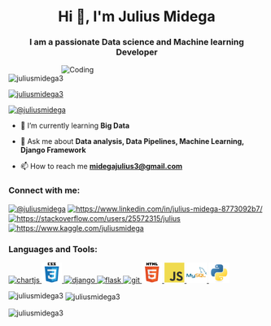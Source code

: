<h1 align="center">Hi 👋, I'm Julius Midega</h1>
<h3 align="center">I am a passionate Data science and Machine learning Developer</h3>
<img align="right" width="400" src="https://64.media.tumblr.com/03c9505cfe9473d13619cd18a98d90e5/tumblr_n3xetmlDS41qav3uso1_500.gif" alt="Coding">

<p align="left"> <img src="https://komarev.com/ghpvc/?username=juliusmidega3&label=Profile%20views&color=0e75b6&style=flat" alt="juliusmidega3" /> </p>

<p align="left"> <a href="https://github.com/ryo-ma/github-profile-trophy"><img src="https://github-profile-trophy.vercel.app/?username=juliusmidega3" alt="juliusmidega3" /></a> </p>

<p align="left"> <a href="https://twitter.com/@juliusmidega" target="blank"><img src="https://img.shields.io/twitter/follow/@juliusmidega?logo=twitter&style=for-the-badge" alt="@juliusmidega" /></a> </p>

- 🌱 I’m currently learning **Big Data**

- 💬 Ask me about **Data analysis, Data Pipelines, Machine Learning, Django Framework**

- 📫 How to reach me **midegajulius3@gmail.com**

<h3 align="left">Connect with me:</h3>
<p align="left">
<a href="https://twitter.com/@juliusmidega" target="blank"><img align="center" src="https://raw.githubusercontent.com/rahuldkjain/github-profile-readme-generator/master/src/images/icons/Social/twitter.svg" alt="@juliusmidega" height="30" width="40" /></a>
<a href="https://linkedin.com/in/https://www.linkedin.com/in/julius-midega-8773092b7/" target="blank"><img align="center" src="https://raw.githubusercontent.com/rahuldkjain/github-profile-readme-generator/master/src/images/icons/Social/linked-in-alt.svg" alt="https://www.linkedin.com/in/julius-midega-8773092b7/" height="30" width="40" /></a>
<a href="https://stackoverflow.com/users/https://stackoverflow.com/users/25572315/julius" target="blank"><img align="center" src="https://raw.githubusercontent.com/rahuldkjain/github-profile-readme-generator/master/src/images/icons/Social/stack-overflow.svg" alt="https://stackoverflow.com/users/25572315/julius" height="30" width="40" /></a>
<a href="https://kaggle.com/https://www.kaggle.com/juliusmidega" target="blank"><img align="center" src="https://raw.githubusercontent.com/rahuldkjain/github-profile-readme-generator/master/src/images/icons/Social/kaggle.svg" alt="https://www.kaggle.com/juliusmidega" height="30" width="40" /></a>
</p>

<h3 align="left">Languages and Tools:</h3>
<p align="left"> <a href="https://www.chartjs.org" target="_blank" rel="noreferrer"> <img src="https://www.chartjs.org/media/logo-title.svg" alt="chartjs" width="40" height="40"/> </a> <a href="https://www.w3schools.com/css/" target="_blank" rel="noreferrer"> <img src="https://raw.githubusercontent.com/devicons/devicon/master/icons/css3/css3-original-wordmark.svg" alt="css3" width="40" height="40"/> </a> <a href="https://www.djangoproject.com/" target="_blank" rel="noreferrer"> <img src="https://cdn.worldvectorlogo.com/logos/django.svg" alt="django" width="40" height="40"/> </a> <a href="https://flask.palletsprojects.com/" target="_blank" rel="noreferrer"> <img src="https://www.vectorlogo.zone/logos/pocoo_flask/pocoo_flask-icon.svg" alt="flask" width="40" height="40"/> </a> <a href="https://git-scm.com/" target="_blank" rel="noreferrer"> <img src="https://www.vectorlogo.zone/logos/git-scm/git-scm-icon.svg" alt="git" width="40" height="40"/> </a> <a href="https://www.w3.org/html/" target="_blank" rel="noreferrer"> <img src="https://raw.githubusercontent.com/devicons/devicon/master/icons/html5/html5-original-wordmark.svg" alt="html5" width="40" height="40"/> </a> <a href="https://developer.mozilla.org/en-US/docs/Web/JavaScript" target="_blank" rel="noreferrer"> <img src="https://raw.githubusercontent.com/devicons/devicon/master/icons/javascript/javascript-original.svg" alt="javascript" width="40" height="40"/> </a> <a href="https://www.mysql.com/" target="_blank" rel="noreferrer"> <img src="https://raw.githubusercontent.com/devicons/devicon/master/icons/mysql/mysql-original-wordmark.svg" alt="mysql" width="40" height="40"/> </a> <a href="https://www.python.org" target="_blank" rel="noreferrer"> <img src="https://raw.githubusercontent.com/devicons/devicon/master/icons/python/python-original.svg" alt="python" width="40" height="40"/> </a> </p>

<p><img align="left" src="https://github-readme-stats.vercel.app/api/top-langs?username=juliusmidega3&show_icons=true&locale=en&layout=compact" alt="juliusmidega3" /></p>

<p>&nbsp;<img align="center" src="https://github-readme-stats.vercel.app/api?username=juliusmidega3&show_icons=true&locale=en" alt="juliusmidega3" /></p>

<p><img align="center" src="https://github-readme-streak-stats.herokuapp.com/?user=juliusmidega3&" alt="juliusmidega3" /></p>
